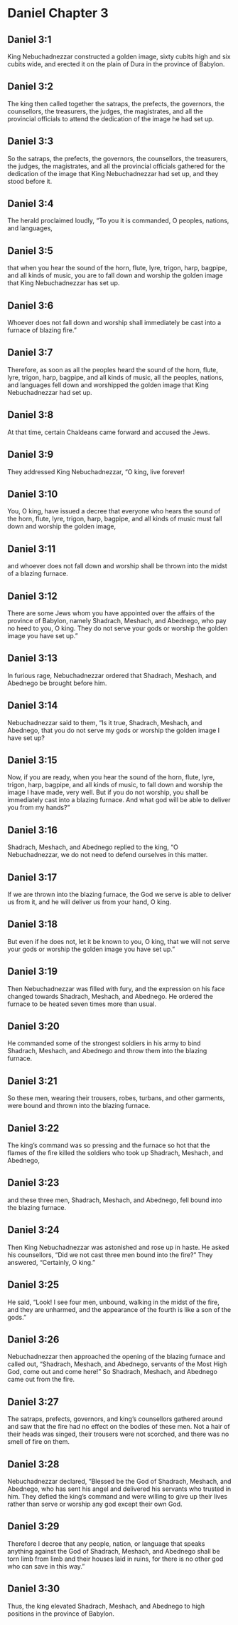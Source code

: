 # Daniel Chapter 3

## Daniel 3:1

King Nebuchadnezzar constructed a golden image, sixty cubits high and six cubits wide, and erected it on the plain of Dura in the province of Babylon.

## Daniel 3:2

The king then called together the satraps, the prefects, the governors, the counsellors, the treasurers, the judges, the magistrates, and all the provincial officials to attend the dedication of the image he had set up.

## Daniel 3:3

So the satraps, the prefects, the governors, the counsellors, the treasurers, the judges, the magistrates, and all the provincial officials gathered for the dedication of the image that King Nebuchadnezzar had set up, and they stood before it.

## Daniel 3:4

The herald proclaimed loudly, “To you it is commanded, O peoples, nations, and languages,

## Daniel 3:5

that when you hear the sound of the horn, flute, lyre, trigon, harp, bagpipe, and all kinds of music, you are to fall down and worship the golden image that King Nebuchadnezzar has set up.

## Daniel 3:6

Whoever does not fall down and worship shall immediately be cast into a furnace of blazing fire.”

## Daniel 3:7

Therefore, as soon as all the peoples heard the sound of the horn, flute, lyre, trigon, harp, bagpipe, and all kinds of music, all the peoples, nations, and languages fell down and worshipped the golden image that King Nebuchadnezzar had set up.

## Daniel 3:8

At that time, certain Chaldeans came forward and accused the Jews.

## Daniel 3:9

They addressed King Nebuchadnezzar, “O king, live forever!

## Daniel 3:10

You, O king, have issued a decree that everyone who hears the sound of the horn, flute, lyre, trigon, harp, bagpipe, and all kinds of music must fall down and worship the golden image,

## Daniel 3:11

and whoever does not fall down and worship shall be thrown into the midst of a blazing furnace.

## Daniel 3:12

There are some Jews whom you have appointed over the affairs of the province of Babylon, namely Shadrach, Meshach, and Abednego, who pay no heed to you, O king. They do not serve your gods or worship the golden image you have set up.”

## Daniel 3:13

In furious rage, Nebuchadnezzar ordered that Shadrach, Meshach, and Abednego be brought before him.

## Daniel 3:14

Nebuchadnezzar said to them, “Is it true, Shadrach, Meshach, and Abednego, that you do not serve my gods or worship the golden image I have set up?

## Daniel 3:15

Now, if you are ready, when you hear the sound of the horn, flute, lyre, trigon, harp, bagpipe, and all kinds of music, to fall down and worship the image I have made, very well. But if you do not worship, you shall be immediately cast into a blazing furnace. And what god will be able to deliver you from my hands?”

## Daniel 3:16

Shadrach, Meshach, and Abednego replied to the king, “O Nebuchadnezzar, we do not need to defend ourselves in this matter.

## Daniel 3:17

If we are thrown into the blazing furnace, the God we serve is able to deliver us from it, and he will deliver us from your hand, O king.

## Daniel 3:18

But even if he does not, let it be known to you, O king, that we will not serve your gods or worship the golden image you have set up.”

## Daniel 3:19

Then Nebuchadnezzar was filled with fury, and the expression on his face changed towards Shadrach, Meshach, and Abednego. He ordered the furnace to be heated seven times more than usual.

## Daniel 3:20

He commanded some of the strongest soldiers in his army to bind Shadrach, Meshach, and Abednego and throw them into the blazing furnace.

## Daniel 3:21

So these men, wearing their trousers, robes, turbans, and other garments, were bound and thrown into the blazing furnace.

## Daniel 3:22

The king’s command was so pressing and the furnace so hot that the flames of the fire killed the soldiers who took up Shadrach, Meshach, and Abednego,

## Daniel 3:23

and these three men, Shadrach, Meshach, and Abednego, fell bound into the blazing furnace.

## Daniel 3:24

Then King Nebuchadnezzar was astonished and rose up in haste. He asked his counsellors, “Did we not cast three men bound into the fire?” They answered, “Certainly, O king.”

## Daniel 3:25

He said, “Look! I see four men, unbound, walking in the midst of the fire, and they are unharmed, and the appearance of the fourth is like a son of the gods.”

## Daniel 3:26

Nebuchadnezzar then approached the opening of the blazing furnace and called out, “Shadrach, Meshach, and Abednego, servants of the Most High God, come out and come here!” So Shadrach, Meshach, and Abednego came out from the fire.

## Daniel 3:27

The satraps, prefects, governors, and king’s counsellors gathered around and saw that the fire had no effect on the bodies of these men. Not a hair of their heads was singed, their trousers were not scorched, and there was no smell of fire on them.

## Daniel 3:28

Nebuchadnezzar declared, “Blessed be the God of Shadrach, Meshach, and Abednego, who has sent his angel and delivered his servants who trusted in him. They defied the king’s command and were willing to give up their lives rather than serve or worship any god except their own God.

## Daniel 3:29

Therefore I decree that any people, nation, or language that speaks anything against the God of Shadrach, Meshach, and Abednego shall be torn limb from limb and their houses laid in ruins, for there is no other god who can save in this way.”

## Daniel 3:30

Thus, the king elevated Shadrach, Meshach, and Abednego to high positions in the province of Babylon.
